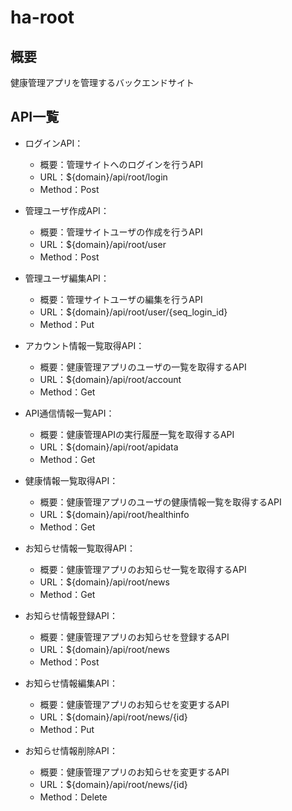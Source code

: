 # ha-root

## 概要
健康管理アプリを管理するバックエンドサイト

## API一覧
- ログインAPI：
    - 概要：管理サイトへのログインを行うAPI
    - URL：${domain}/api/root/login
    - Method：Post

- 管理ユーザ作成API：
    - 概要：管理サイトユーザの作成を行うAPI
    - URL：${domain}/api/root/user
    - Method：Post

- 管理ユーザ編集API：
    - 概要：管理サイトユーザの編集を行うAPI
    - URL：${domain}/api/root/user/{seq_login_id}
    - Method：Put

- アカウント情報一覧取得API：
    - 概要：健康管理アプリのユーザの一覧を取得するAPI
    - URL：${domain}/api/root/account
    - Method：Get

- API通信情報一覧API：
    - 概要：健康管理APIの実行履歴一覧を取得するAPI
    - URL：${domain}/api/root/apidata
    - Method：Get

- 健康情報一覧取得API：
    - 概要：健康管理アプリのユーザの健康情報一覧を取得するAPI
    - URL：${domain}/api/root/healthinfo
    - Method：Get

- お知らせ情報一覧取得API：
    - 概要：健康管理アプリのお知らせ一覧を取得するAPI
    - URL：${domain}/api/root/news
    - Method：Get

- お知らせ情報登録API：
    - 概要：健康管理アプリのお知らせを登録するAPI
    - URL：${domain}/api/root/news
    - Method：Post

- お知らせ情報編集API：
    - 概要：健康管理アプリのお知らせを変更するAPI
    - URL：${domain}/api/root/news/{id}
    - Method：Put

- お知らせ情報削除API：
    - 概要：健康管理アプリのお知らせを変更するAPI
    - URL：${domain}/api/root/news/{id}
    - Method：Delete
